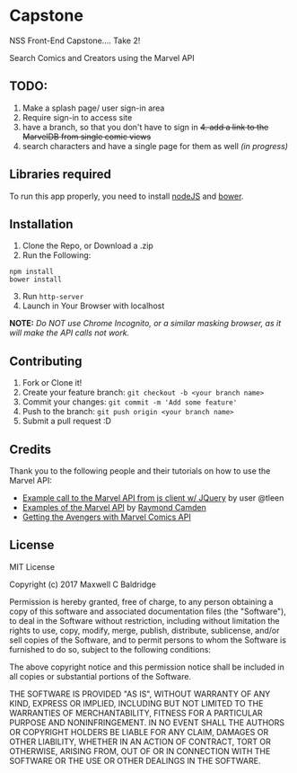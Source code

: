 # Capstone
NSS Front-End Capstone.... Take 2!

Search Comics and Creators using the Marvel API

## TODO: 
1. Make a splash page/ user sign-in area
2. Require sign-in to access site
3. have a branch, so that you don't have to sign in
~~4. add a link to the MarvelDB from single comic views~~
5. search characters and have a single page for them as well _(in progress)_

## Libraries required

To run this app properly, you need to install [nodeJS](https://nodejs.org/en/download/) and [bower](https://bower.io/#install-bower).

## Installation

1. Clone the Repo, or Download a .zip
2. Run the Following:
```
npm install
bower install
```

3. Run ```http-server```
4. Launch in Your Browser with localhost

**NOTE:** *Do NOT use Chrome Incognito, or a similar masking browser, as it will make the API calls not work.*

## Contributing

1. Fork or Clone it!
2. Create your feature branch: `git checkout -b <your branch name>`
3. Commit your changes: `git commit -m 'Add some feature'`
4. Push to the branch: `git push origin <your branch name>`
5. Submit a pull request :D


## Credits

Thank you to the following people and their tutorials on how to use the Marvel API:
* [Example call to the Marvel API from js client w/ JQuery](https://gist.github.com/tleen/7a686d43b0edc60ba35a) by user @tleen
* [Examples of the Marvel API](https://www.raymondcamden.com/2014/02/02/Examples-of-the-Marvel-API/) by [Raymond Camden](https://www.raymondcamden.com)
* [Getting the Avengers with Marvel Comics API](https://www.infoq.com/news/2014/02/marvel-comics-api)



## License

MIT License

Copyright (c) 2017 Maxwell C Baldridge

Permission is hereby granted, free of charge, to any person obtaining a copy
of this software and associated documentation files (the "Software"), to deal
in the Software without restriction, including without limitation the rights
to use, copy, modify, merge, publish, distribute, sublicense, and/or sell
copies of the Software, and to permit persons to whom the Software is
furnished to do so, subject to the following conditions:

The above copyright notice and this permission notice shall be included in all
copies or substantial portions of the Software.

THE SOFTWARE IS PROVIDED "AS IS", WITHOUT WARRANTY OF ANY KIND, EXPRESS OR
IMPLIED, INCLUDING BUT NOT LIMITED TO THE WARRANTIES OF MERCHANTABILITY,
FITNESS FOR A PARTICULAR PURPOSE AND NONINFRINGEMENT. IN NO EVENT SHALL THE
AUTHORS OR COPYRIGHT HOLDERS BE LIABLE FOR ANY CLAIM, DAMAGES OR OTHER
LIABILITY, WHETHER IN AN ACTION OF CONTRACT, TORT OR OTHERWISE, ARISING FROM,
OUT OF OR IN CONNECTION WITH THE SOFTWARE OR THE USE OR OTHER DEALINGS IN THE
SOFTWARE.